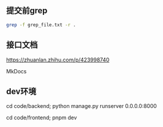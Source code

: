 ## 提交前grep

```bash
grep -f grep_file.txt -r .
```

## 接口文档

https://zhuanlan.zhihu.com/p/423998740

MkDocs

## dev环境

cd code/backend; python manage.py runserver 0.0.0.0:8000

cd code/frontend; pnpm dev